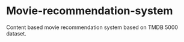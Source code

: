 # Movie-recommendation-system
Content based movie recommendation system based on TMDB 5000 dataset.
